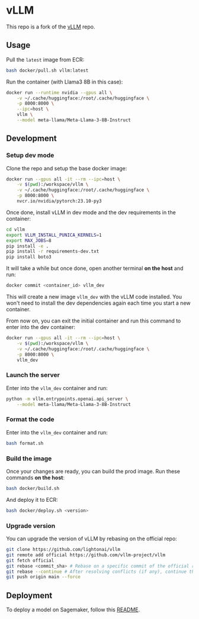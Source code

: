 # vLLM

This repo is a fork of the [vLLM](https://github.com/vllm-project/vllm) repo.

## Usage

Pull the `latest` image from ECR:

```bash
bash docker/pull.sh vllm:latest
```

Run the container (with Llama3 8B in this case):

```bash
docker run --runtime nvidia --gpus all \
    -v ~/.cache/huggingface:/root/.cache/huggingface \
    -p 8000:8000 \
    --ipc=host \
    vllm \
    --model meta-llama/Meta-Llama-3-8B-Instruct
```

## Development

### Setup dev mode

Clone the repo and setup the base docker image:

```bash
docker run --gpus all -it --rm --ipc=host \
	-v $(pwd):/workspace/vllm \
	-v ~/.cache/huggingface:/root/.cache/huggingface \
	-p 8000:8000 \
	nvcr.io/nvidia/pytorch:23.10-py3
```

Once done, install vLLM in dev mode and the dev requirements in the container:

```bash
cd vllm
export VLLM_INSTALL_PUNICA_KERNELS=1
export MAX_JOBS=8
pip install -e .
pip install -r requirements-dev.txt
pip install boto3
```

It will take a while but once done, open another terminal **on the host** and run:

```bash
docker commit <container_id> vllm_dev
```

This will create a new image `vllm_dev` with the vLLM code installed. You won't need to install the dev dependencies again each time you start a new container.

From now on, you can exit the initial container and run this command to enter into the dev container:

```bash
docker run --gpus all -it --rm --ipc=host \
	-v $(pwd):/workspace/vllm \
	-v ~/.cache/huggingface:/root/.cache/huggingface \
	-p 8000:8000 \
	vllm_dev
```

### Launch the server

Enter into the `vllm_dev` container and run:

```bash
python -m vllm.entrypoints.openai.api_server \
    --model meta-llama/Meta-Llama-3-8B-Instruct
```

### Format the code

Enter into the `vllm_dev` container and run:

```bash
bash format.sh
```

### Build the image

Once your changes are ready, you can build the prod image. Run these commands **on the host**:

```bash
bash docker/build.sh
```

And deploy it to ECR:

```bash
bash docker/deploy.sh <version>
```

### Upgrade version

You can upgrade the version of vLLM by rebasing on the official repo:

```bash
git clone https://github.com/lightonai/vllm
git remote add official https://github.com/vllm-project/vllm
git fetch official
git rebase <commit_sha> # Rebase on a specific commit of the official repo (i.e. the commit sha of the last stable release)
git rebase --continue # After resolving conflicts (if any), continue the rebase
git push origin main --force
```

## Deployment

To deploy a model on Sagemaker, follow this [README](https://github.com/lightonai/vllm/blob/main/sagemaker/README.md).
